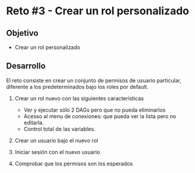 # Reto #3 - Crear un rol personalizado

## Objetivo

* Crear un rol personalizado

## Desarrollo

El reto consiste en crear un conjunto de permisos de usuario particular, diferente a los predeterminados bajo los roles por default.


1. Crear un rol nuevo con las siguientes características
    - Ver y ejecutar sólo 2 DAGs pero que no pueda eliminarlos
    - Acesso al menu de conexiones: que pueda ver la lista pero no editarla.
    - Control total de las variables.

2. Crear un usuario bajo el nuevo rol
3. Iniciar sesión con el nuevo usuario
4. Comprobar que los permisos son los esperados

